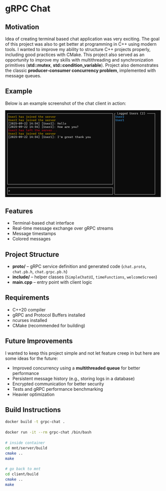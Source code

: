 # gRPC Chat

## Motivation

Idea of creating terminal based chat application was very exciting.
The goal of this project was also to get better at programming in C++ using modern tools. I wanted to improve my ability to structure C++ projects properly, including good practices with CMake.
This project also served as an opportunity to improve my skills with multithreading and synchronization primitives (**std::mutex**, **std::condition_variable**).
Project also demonstrates the classic **producer-consumer concurrency problem**, implemented with message queues.

## Example

Below is an example screenshot of the chat client in action:

![Chat Example](https://github.com/AlexNordahl/gRPC-chat/blob/main/visual-examples/example.png)

## Features
- Terminal-based chat interface  
- Real-time message exchange over gRPC streams  
- Message timestamps  
- Colored messages

## Project Structure
- **proto/** – gRPC service definition and generated code (`chat.proto`, `chat.pb.h`, `chat.grpc.pb.h`)  
- **include/** – helper classes (`SimpleChatUI`, `timeFunctions`, `welcomeScreen`)  
- **main.cpp** – entry point with client logic  

## Requirements
- C++20 compiler
- gRPC and Protocol Buffers installed
- ncurses installed
- CMake (recommended for building)


## Future Improvements

I wanted to keep this project simple and not let feature creep in but here are some ideas for the future:
- Improved concurrency using a **multithreaded queue** for better performance
- Persistent message history (e.g., storing logs in a database)
- Encrypted communication for better security
- Tests and gRPC performance benchmarking
- Heavier optimization

## Build Instructions

```bash
docker build -t grpc-chat .

docker run -it --rm grpc-chat /bin/bash

# inside container
cd mnt/server/build
cmake ..
make

# go back to mnt
cd client/build
cmake ..
make
```